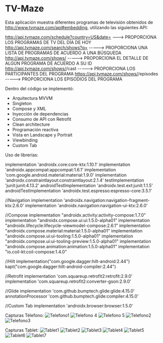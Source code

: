 # TV-Maze

Esta aplicación muestra diferentes programas de televisión obtenidos de http://www.tvmaze.com/api#embedding, utilizando las siguientes API:

http://api.tvmaze.com/schedule?country=US&date=<today>   ---> PROPORCIONA LOS PROGRAMAS DE TV DEL DÍA DE HOY
http://api.tvmaze.com/search/shows?q=<query>   -----> PROPORCIONA UNA LISTA DE PROGRAMAS DE ACUERDO A UNA BÚSQUEDA
http://api.tvmaze.com/shows/<id>    -----> PROPORCIONA EL DETALLE DE ALGÚN PROGRAMA DE ACUERDO A SU ID
http://api.tvmaze.com/shows/<id>/cast    -----> PROPORCIONA LOS PARTICIPANTES DEL PROGRAMA
https://api.tvmaze.com/shows/<id>/episodes    -----> PROPORCIONA LOS EPISODIOS DEL PROGRAMA

Dentro del código se implementó:

- Arquitectura MVVM
- Singleton
- Compose y XML
- Inyección de dependencias
- Consumo de API con Retrofit
- Clean architecture
- Programación reactiva
- Vista en Landscape y Portrait
- Viewbinding
- Custom Tab

Uso de librerías:

implementation 'androidx.core:core-ktx:1.10.1'
implementation 'androidx.appcompat:appcompat:1.6.1'
implementation 'com.google.android.material:material:1.9.0'
implementation 'androidx.constraintlayout:constraintlayout:2.1.4'
testImplementation 'junit:junit:4.13.2'
androidTestImplementation 'androidx.test.ext:junit:1.1.5'
androidTestImplementation 'androidx.test.espresso:espresso-core:3.5.1'

//Navigation
    implementation 'androidx.navigation:navigation-fragment-ktx:2.6.0'
    implementation 'androidx.navigation:navigation-ui-ktx:2.6.0'

//Compose
    implementation "androidx.activity:activity-compose:1.7.0"
    implementation "androidx.compose.ui:ui:1.5.0-alpha01"
    implementation "androidx.lifecycle:lifecycle-viewmodel-compose:2.6.1"
    implementation "androidx.compose.material:material:1.5.0-alpha01"
    implementation "androidx.compose.ui:ui-tooling:1.5.0-alpha01"
    implementation "androidx.compose.ui:ui-tooling-preview:1.5.0-alpha01"
    implementation "androidx.compose.animation:animation:1.5.0-alpha01"
    implementation "io.coil-kt:coil-compose:1.4.0"

//Hilt
    implementation("com.google.dagger:hilt-android:2.44")
    kapt("com.google.dagger:hilt-android-compiler:2.44")

//Retrofit
    implementation 'com.squareup.retrofit2:retrofit:2.9.0'
    implementation 'com.squareup.retrofit2:converter-gson:2.9.0'

//Glide
    implementation 'com.github.bumptech.glide:glide:4.15.0'
    annotationProcessor 'com.github.bumptech.glide:compiler:4.15.0'

//Custom Tab
    implementation 'androidx.browser:browser:1.5.0'

Capturas Télefono:
![Telefono1](https://github.com/FabianSC93/TV-Maze/assets/87196367/cdcaddf3-c04f-43e3-a0bb-5e0d80c1dd39)
![Telefono 4](https://github.com/FabianSC93/TV-Maze/assets/87196367/41043c6d-7dfd-4b24-92d4-60a7475ced2a)
![Telefono 5](https://github.com/FabianSC93/TV-Maze/assets/87196367/cf86b0c1-079c-43e4-a18f-354984de9e34)
![Telefono2](https://github.com/FabianSC93/TV-Maze/assets/87196367/e65256f0-25fa-4602-b7fc-00b42915d517)
![Telefono3](https://github.com/FabianSC93/TV-Maze/assets/87196367/616b6f5b-4dbc-4795-9bd7-53d447b3ad67)

Capturas Tablet:
![Tablet1](https://github.com/FabianSC93/TV-Maze/assets/87196367/60959e14-0747-4d6c-8bb0-06edf23ee881)
![Tablet2](https://github.com/FabianSC93/TV-Maze/assets/87196367/b3083253-18df-4aa2-9c40-bb67c982afcb)
![Tablet3](https://github.com/FabianSC93/TV-Maze/assets/87196367/708ee07a-7677-40f6-aaeb-ed54688f27c8)
![Tablet4](https://github.com/FabianSC93/TV-Maze/assets/87196367/174bcb45-91dc-4ae0-8cdf-46c214f806c2)
![Tablet5](https://github.com/FabianSC93/TV-Maze/assets/87196367/28667e85-5004-488e-8232-251c26a47ddb)
![Tablet6](https://github.com/FabianSC93/TV-Maze/assets/87196367/0836af20-397d-4b4c-acc6-91f51441f98d)
![Tablet7](https://github.com/FabianSC93/TV-Maze/assets/87196367/7d9cd99e-d8b6-470e-8a90-054516dfe1aa)
